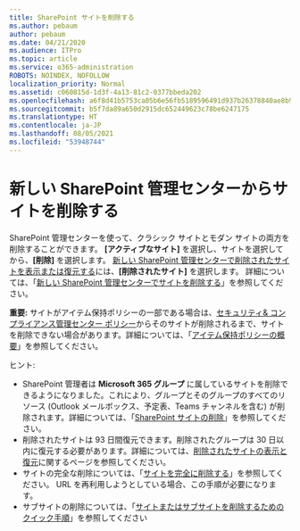 ```yaml
---
title: SharePoint サイトを削除する
ms.author: pebaum
author: pebaum
ms.date: 04/21/2020
ms.audience: ITPro
ms.topic: article
ms.service: o365-administration
ROBOTS: NOINDEX, NOFOLLOW
localization_priority: Normal
ms.assetid: c060815d-1d3f-4a13-81c2-0377bbeda202
ms.openlocfilehash: a6f8d41b5753ca05b6e56fb5189596491d937b26378840ae8b9cbc8d74afb042
ms.sourcegitcommit: b5f7da89a650d2915dc652449623c78be6247175
ms.translationtype: HT
ms.contentlocale: ja-JP
ms.lasthandoff: 08/05/2021
ms.locfileid: "53948744"
---
```

# <a name="delete-a-site-from-the-new-sharepoint-admin-center"></a>新しい SharePoint 管理センターからサイトを削除する

SharePoint 管理センターを使って、クラシック サイトとモダン サイトの両方を削除することができます。 **[アクティブなサイト]** を選択し、サイトを選択してから、**[削除]** を選択します。 [新しい SharePoint 管理センターで削除されたサイトを表示または復元する](https://docs.microsoft.com/sharepoint/view-and-restore-deleted-sites-in-new-admin-center)には、**[削除されたサイト]** を選択します。 詳細については、「[新しい SharePoint 管理センターでサイトを削除する](https://docs.microsoft.com/sharepoint/delete-site-collection#delete-a-site-in-the-new-sharepoint-admin-center)」を参照してください。

**重要:** サイトがアイテム保持ポリシーの一部である場合は、[セキュリティ&amp; コンプライアンス管理センター ポリシー](https://protection.office.com/?rfr=AdminCenter#/homepage)からそのサイトが削除されるまで、サイトを削除できない場合があります。詳細については、「[アイテム保持ポリシーの概要](https://docs.microsoft.com/microsoft-365/compliance/retention-policies)」を参照してください。 

ヒント:
- SharePoint 管理者は **Microsoft 365 グループ** に属しているサイトを削除できるようになりました。これにより、グループとそのグループのすべてのリソース (Outlook メールボックス、予定表、Teams チャンネルを含む) が削除されます。詳細については、「[SharePoint サイトの削除](https://docs.microsoft.com/sharepoint/manage-sites-in-new-admin-center#delete-a-site)」を参照してください。
- 削除されたサイトは 93 日間復元できます。削除されたグループは 30 日以内に復元する必要があります。詳細については、[削除されたサイトの表示と復元](https://docs.microsoft.com/sharepoint/view-and-restore-deleted-sites-in-new-admin-center)に関するページを参照してください。
- サイトの完全な削除については、「[サイトを完全に削除する](https://docs.microsoft.com/sharepoint/delete-site-collection#permanently-delete-a-site)」を参照してください。 URL を再利用しようとしている場合、この手順が必要になります。 
- サブサイトの削除については、「[サイトまたはサブサイトを削除するためのクイック手順](https://support.office.com/article/Delete-a-SharePoint-site-or-subsite-bc37b743-0cef-475e-9a8c-8fc4d40179fb#__bkmkshortcut)」を参照してください
